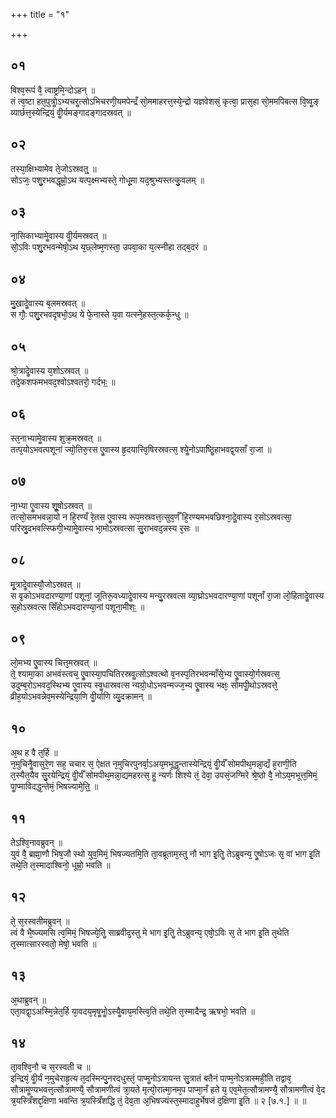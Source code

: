 +++
title = "१"

+++
## ०१
विश्व᳘रूपं वै᳘ त्वाष्ट्रमि᳘न्दोऽहन् ॥  
तं त्व᳘ष्टा हत᳘पुत्रोॗऽभ्यचरॗत्सोऽभिचरणी᳘यमपेन्द्रँ सो᳘ममाहरत्त᳘स्ये᳘न्द्रो यज्ञवेशसं᳘ कृत्वा᳘ प्रास᳘हा सो᳘ममपिबत्स वि᳘ष्वॗङ् व्यार्छत्त᳘स्येन्द्रियं᳘ वीॗर्यमङ्गादङ्गादस्रवत् ॥  
## ०२
तस्या᳘क्षिभ्यामेव ते᳘जोऽस्रवत्᳟᳟ ॥  
सोऽजः᳘ पशु᳘रभवद्धूम्रो᳘ऽथ यत्प᳘क्ष्मभ्यस्ते᳘ गोधू᳘मा यद᳘श्रुभ्यस्तत्कु᳘वलम् ॥  
## ०३
ना᳘सिकाभ्यामेॗवास्य वीॗर्यमस्रवत् ॥  
सो᳘ऽविः पशु᳘रभवन्मेषो᳘ऽथ य᳘छ्लेष्म᳘णस्ता᳘ उपवा᳘का य᳘त्स्नीहा तद्ब᳘दरं ॥  
## ०४
मु᳘खादेॗवास्य ब᳘लमस्रवत् ॥  
स गौः᳘ पशु᳘रभवदृषभो᳘ऽथ ये फे᳘नास्ते य᳘वा यत्स्ने᳘हस्त᳘त्कर्क᳘न्धु ॥  
## ०५
श्रो᳘त्रादेॗवास्य य᳘शोऽस्रवत् ॥  
तदे᳘कशफमभवद᳘श्वोऽश्वतरो᳘ गर्दभः᳟ ॥  
## ०६
स्त᳘नाभ्यामेॗवास्य शुक्र᳘मस्रवत् ॥  
तत्प᳘योऽभवत्पशूनां ज्यो᳘तिरु᳘रस एॗवास्य हृ᳘दयात्त्वि᳘षिरस्रवत्स᳘ श्येॗनोऽपाष्ठिॗहाभवद्व᳘यसाँ रा᳘जा ॥  
## ०७
ना᳘भ्या एॗवास्य शूॗषोऽस्रवत् ॥  
तत्सो᳘समभवन्ना᳘यो न हि᳘रण्यँ रे᳘तस एॗवास्य रूप᳘मस्रवत्त᳘त्सुव᳘र्णँ हि᳘रण्यमभवछिश्ना᳘देॗवास्य र᳘सोऽस्रवत्सा᳘ परिस्रु᳘दभवत्स्फिगी᳘भ्यामेॗवास्य भा᳘मोऽस्रवत्सा सु᳘राभवद᳘न्नस्य र᳘सः ॥  
## ०८
मू᳘त्रादेॗवास्यौ᳘जोऽस्रवत् ॥  
स वृ᳘कोऽभवदारण्या᳘णां पशूनां᳘ जूतिरू᳘वध्यादेॗवास्य मन्यु᳘रस्रवत्स व्या᳘घ्रोऽभवदारण्या᳘णां पशूनाँ रा᳘जा लो᳘हितादेॗवास्य स᳘होऽस्रवत्स सिँहोऽभवदारण्या᳘नां पशूना᳘मीशः᳟ ॥  
## ०९
लो᳘मभ्य एॗवास्य चित्त᳘मस्रवत् ॥  
ते᳘ श्यामा᳘का अभवंस्त्वच᳘ एॗवास्या᳘पचितिरस्रवॗत्सोऽश्वत्थो व᳘नस्प᳘तिरभवन्माँसे᳘भ्य एॗवास्यो᳘र्गस्रवत्स᳘ उदुम्ब᳘रोऽभवद᳘स्थिभ्य एॗवास्य स्वॗधास्रवत्स न्यग्रो᳘धोऽभवन्मज्ज᳘भ्य एॗवास्य भक्षः᳘ सोमपीॗथोऽस्रवत्ते᳘ व्रीह᳘योऽभवन्नेव᳘मस्येन्द्रिया᳘णि वीॗर्याणि व्यु᳘दक्रामन् ॥  
## १०
अ᳘थ ह वै त᳘र्हि ॥  
न᳘मुचिनैॗवासुरे᳘ण सह᳘ चचार स᳘ ऐक्षत न᳘मुचिरपुनर्वा᳘ऽअय᳘मभूद्ध᳘न्तास्येन्द्रियं᳘ वीॗर्यँ सोमपीथ᳘मन्ना᳘द्यँ ह᳘राणी᳘ति त᳘स्यैत᳘यैव सु᳘रयेन्द्रियं᳘ वीॗर्यँ सोमपीथ᳘मन्ना᳘द्यमहरत्स᳘ हॗ न्यर्णः शिश्ये तं᳘ देवा᳘ उपसं᳘जग्मिरे श्रे᳘ष्ठो वै᳘ नोऽय᳘मभूत्त᳘मिमं᳘ पाॗप्माविदद्ध᳘न्तेमं᳘ भिषज्यामे᳘ति᳟᳟ ॥  
## ११
तेऽश्वि᳘नावब्रुवन् ॥  
युवं वै᳘ ब्रह्मा᳘णौ भिष᳘जौ स्थो युव᳘मिमं᳘ भिषज्यतमि᳘ति ता᳘वब्रूताम᳘स्तु नौ भाग इ᳘तिॗ तेऽब्रुवन्य᳘ एॗषोऽजः स᳘ वां भाग इ᳘ति तथे᳘ति त᳘स्मादाश्विनो᳘ धूम्रो᳘ भवति ॥  
## १२
ते᳘ स᳘रस्वतीमब्रुवन् ॥  
त्वं वै भै᳘ष्ज्यमसि त्व᳘मिमं᳘ भिषज्ये᳘तिॗ साब्रवीद᳘स्तु मे भाग इ᳘तिॗ तेऽब्रुवन्य᳘ एषो᳘ऽविः स᳘ ते भाग इ᳘ति त᳘थेति त᳘स्मात्सारस्वतो᳘ मेषो᳘ भवति ॥  
## १३
अ᳘थाब्रुवन् ॥  
एता᳘वद्वा᳘ऽअस्मि᳘न्नेत᳘र्हि या᳘वदय᳘मृषॗभोॗऽस्यैॗवाय᳘मस्त्वि᳘ति तथे᳘ति त᳘स्मादैन्द्र᳘ ऋषभो᳘ भवति ॥  
## १४
ता᳘वश्वि᳘नौ च स᳘रस्वती च ॥  
इन्द्रियं᳘ वीॗर्यं न᳘मुचेराहृ᳘त्य त᳘दस्मिन्पु᳘नरदधुस्तं᳘ पाप्मॗनोऽत्रायन्त सु᳘त्रातं बतैनं पाप्म᳘नोऽत्रास्मही᳘ति तद्वाव᳘ सौत्रामॗण्यभवत्त᳘त्सौत्रामण्यै᳘ सौत्रामणीत्वं त्रा᳘यते मृत्यो᳘रात्मा᳘नम᳘प पाप्मा᳘नँ हते य᳘ एव᳘मेत᳘त्सौत्रामण्यै᳘ सौत्रामणीत्वं वे᳘द त्र᳘यस्त्रिँशद्द᳘क्षिणा भवन्ति त्र᳘यस्त्रिँशद्धि तं᳘ देव᳘ता अ᳘भिषज्यंस्त᳘स्मादाहुर्भेषजं द᳘क्षिणा इ᳘ति ॥ २ [७.१.] ॥ ॥
